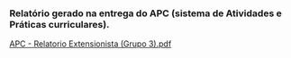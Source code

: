 ### Relatório gerado na entrega do APC (sistema de Atividades e Práticas curriculares).


[APC - Relatorio Extensionista (Grupo 3).pdf](https://github.com/user-attachments/files/20743301/APC.-.Relatorio.Extensionista.Grupo.3.pdf)
